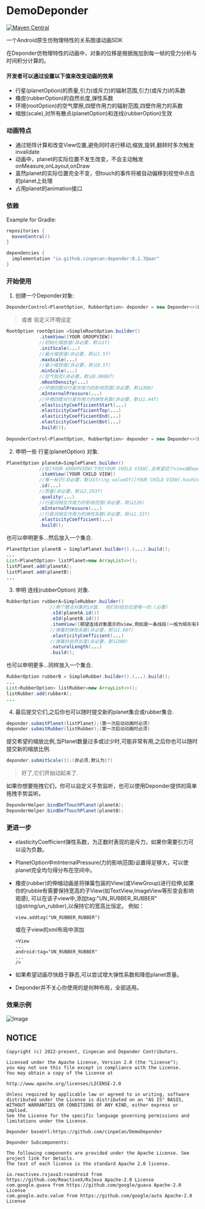 # DemoDeponder

[![Maven Central](https://img.shields.io/maven-central/v/io.github.cinpecan/deponder.svg?label=Maven%20Central)](https://search.maven.org/search?q=g:%22io.github.cinpecan%22%20AND%20a:%22deponder%22)

一个Android原生仿物理特性的关系图谱动画SDK 

在Deponder仿物理特性的动画中，对象的位移是根据施加到每一帧的受力分析与时间积分计算的。

#### 开发者可以通过设置以下值来改变动画的效果

- 行星(planetOption)的质量,引力(或斥力)的辐射范围,引力(或斥力)的系数
- 橡皮(rubberOption)的自然长度,弹性系数
- 环境(rootOption)的空气摩擦,四壁作用力的辐射范围,四壁作用力的系数
- 缩放(scale),对所有散点(planetOption)和连线(rubberOption)生效


### 动画特点

- 通过矩阵计算和改变View位置,避免同时进行移动,缩放,旋转,翻转时多次触发invalidate
- 动画中，planet的实际位置不发生改变，不会主动触发onMeasure,onLayout,onDraw
- 虽然planet的实际位置完全不变，但touch的事件将被自动偏移到视觉中点击的planet上处理
- 占用planet的animation接口


### 依赖

Example for Gradle:

```groovy
repositories {
  mavenCentral()
}
```
```groovy
dependencies {
  implementation "io.github.cinpecan:deponder:0.2.7@aar"
}
```



### 开始使用


1. 创建一个Deponder对象:
```java
DeponderControl<PlanetOption, RubberOption> deponder = new Deponder<>(LifecycleOwner, [YOUR GROUPVIEW]);
```

>或者 自定义环境设定

```java
RootOption rootOption =SimpleRootOption.builder()
            .itemView([YOUR GROUPVIEW])
            //初始化缩放值(非必要，默认1f)
            .initScale(...)
            //最大缩放值(非必要，默认1.5f)
            .maxScale(...)
            //最小缩放值(非必要，默认0.5f)
            .minScale(...)
            //空气阻尼(非必要，默认0.0006f)
            .mRootDensity(...)
            //环境四壁对行星作用力的影响范围(非必要，默认300)
            .mInternalPressure(...)
            //环境四壁对行星作用力的弹性系数(非必要，默认1.44f)
            .elasticityCoefficientStart(...)
            .elasticityCoefficientTop(...)
            .elasticityCoefficientEnd(...)
            .elasticityCoefficientBot(...)
            .build());
            
DeponderControl<PlanetOption, RubberOption> deponder = new Deponder<>(LifecycleOwner, rootOption);
```

2. 申明一些 行星(planetOption) 对象.
```java
PlanetOption planetA=SimplePlanet.builder()
            //在[YOUR GROUPVIEW]下的[YOUR CHILD VIEW],且希望这个view由Deponder控制.(必要)
            .itemView([YOUR CHILD VIEW])
            //唯一标识(非必要，默认String.valueOf([YOUR CHILD VIEW].hashCode())
            .id(...)
            //质量(非必要，默认2.293f)
            .quality(...)
            //行星间相互作用力的影响范围(非必要，默认220)
            .mInternalPressure(...)
            //行星间相互作用力的弹性系数(非必要，默认1.33f)
            .elasticityCoefficient(...)
            .build();
```
也可以申明更多...然后放入一个集合.
```java
PlanetOption planetB = SimplePlanet.builder().(...).build();
...
List<PlanetOption> listPlanet=new ArrayList<>();
listPlanet.add(planetA);
listPlanet.add(planetB);
...
```

3. 申明 连线(rubberOption) 对象.
```java
RubberOption rubberA=SimpleRubber.builder()
                //两个散点对象的id值.  他们的组合应是唯一的.(必要)
                .sId(planetA.id())
                .eId(planetB.id())
                .itemView([期望连线对象展示的view,例如是一条线段(一般为矩形有背景颜色且宽高大于0的View)])
                //弹簧的弹性系数(非必要，默认1.68f)
                .elasticityCoefficient(...)
                //弹簧的自然长度(非必要，默认300)
                .naturalLength(...)
                .build();
```
也可以申明更多...同样放入一个集合.
```java
RubberOption rubberB = SimpleRubber.builder().(...).build();
...
List<RubberOption> listRubber=new ArrayList<>();
listRubber.add(rubberA);
...
```
4. 最后提交它们,之后你也可以随时提交新的planet集合或rubber集合.
```java
deponder.submitPlanet(listPlanet);(第一次启动动画时必须)
deponder.submitRubber(listRubber);(第一次启动动画时必须)
```
提交希望的缩放比例,当Planet数量过多或过少时,可能非常有用,之后你也可以随时提交新的缩放比例.
```java
deponder.submitScale(1);(非必须,默认为1f)
```
>好了,它们开始动起来了.

如果你想要拖拽它们，你可以自定义手势监听，也可以使用Deponder提供的简单拖拽手势监听。
```java
DeponderHelper.bindDefTouchPlanet(planetA);
DeponderHelper.bindDefTouchPlanet(planetB);
```

### 更进一步

- elasticityCoefficient弹性系数，为正数时表现的是斥力，如果你需要引力可以设为负数。

- PlanetOption中mInternalPressure(力的影响范围)设置得足够大，可以使planet完全均匀得分布在空间中。

- 橡皮(rubber)的伸缩动画是将弹簧包装的View(或ViewGroup)进行拉伸,如果你的rubble有需要保持宽高的子View(如TextView,ImageView等形变会影响观感), 
  可以在该子view中,添加tag:"UN_RUBBER_RUBBER"(@string/un_rubber),以保持它的宽高比恒定。
  例如：
  ```
  view.addtag("UN_RUBBER_RUBBER")
  ```
  或在子view的xml布局中添加
  ```
  <View
  ...
  android:tag="UN_RUBBER_RUBBER"
  ...
  />
  
  ```
  
- 如果希望动画尽快趋于静态,可以尝试增大弹性系数和降低planet质量。
  
- Deponder并不关心你使用的是何种布局，全部适用。


### 效果示例

![Image](https://s4.ax1x.com/2022/02/25/bAEZwj.gif)

## NOTICE

    Copyright (c) 2022-present, Cinpecan and Deponder Contributors.

    Licensed under the Apache License, Version 2.0 (the "License");
    you may not use this file except in compliance with the License.
    You may obtain a copy of the License at

    http://www.apache.org/licenses/LICENSE-2.0

    Unless required by applicable law or agreed to in writing, software
    distributed under the License is distributed on an "AS IS" BASIS,
    WITHOUT WARRANTIES OR CONDITIONS OF ANY KIND, either express or implied.
    See the License for the specific language governing permissions and
    limitations under the License.
    
    Deponder baseUrl:https://github.com/cinpeCan/DemoDeponder
    
    Deponder Subcomponents:
    
    The following components are provided under the Apache License. See project link for details.
    The text of each license is the standard Apache 2.0 license.
    
    io.reactivex.rxjava3:rxandroid from https://github.com/ReactiveX/RxJava Apache-2.0 License
    com.google.guava from https://github.com/google/guava Apache-2.0 License
    com.google.auto.value from https://github.com/google/auto Apache-2.0 License

